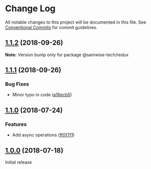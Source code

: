 # Change Log

All notable changes to this project will be documented in this file.
See [Conventional Commits](https://conventionalcommits.org) for commit guidelines.

<a name="1.1.2"></a>
## [1.1.2](https://github.com/samwise-tech/core/compare/@samwise-tech/redux@1.1.1...@samwise-tech/redux@1.1.2) (2018-09-26)




**Note:** Version bump only for package @samwise-tech/redux

<a name="1.1.1"></a>
## [1.1.1](https://github.com/samwise-tech/core/compare/@samwise-tech/redux@1.1.0...@samwise-tech/redux@1.1.1) (2018-09-26)


### Bug Fixes

* Minor typo in code ([a16ecb5](https://github.com/samwise-tech/core/commit/a16ecb5))


<a name="1.1.0"></a>
## [1.1.0](https://github.com/samwise-tech/core/compare/@samwise-tech/redux@1.0.0...@samwise-tech/redux@1.1.0) (2018-07-24)


### Features

* Add async operations ([ff017f1](https://github.com/samwise-tech/core/commit/ff017f1))


<a name="1.0.0"></a>
## [1.0.0](https://github.com/samwise-tech/core/compare/@samwise-tech/redux@0.1.1...@samwise-tech/redux@1.0.0) (2018-07-18)

Initial release
